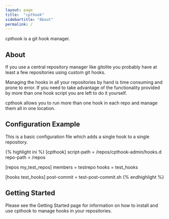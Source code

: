 ```yaml
---
layout: page
title:  "cpthook"
sidebartitle: "About"
permalink: /
---
```

cpthook is a git hook manager.

## About

If you use a central repository manager like gitolite you
probably have at least a few repositories using custom git hooks.

Managing the hooks in all your repositories by hand is time consuming
and prone to error. If you need to take advantage of the functionality
provided by more than one hook script you are left to do it yourself.

cpthook allows you to run more than one hook in each repo and manage
them all in one location.

## Configuration Example

This is a basic configuration file which adds a single hook to a single
repository.

{% highlight ini %}
[cpthook]
script-path = /repos/cpthook-admin/hooks.d
repo-path = /repos

[repos my_test_repos]
members = testrepo
hooks = test_hooks

[hooks test_hooks]
post-commit = test-post-commit.sh
{% endhighlight %}

## Getting Started

Please see the Getting Started page for information on how to install
and use cpthook to manage hooks in your repositories.

